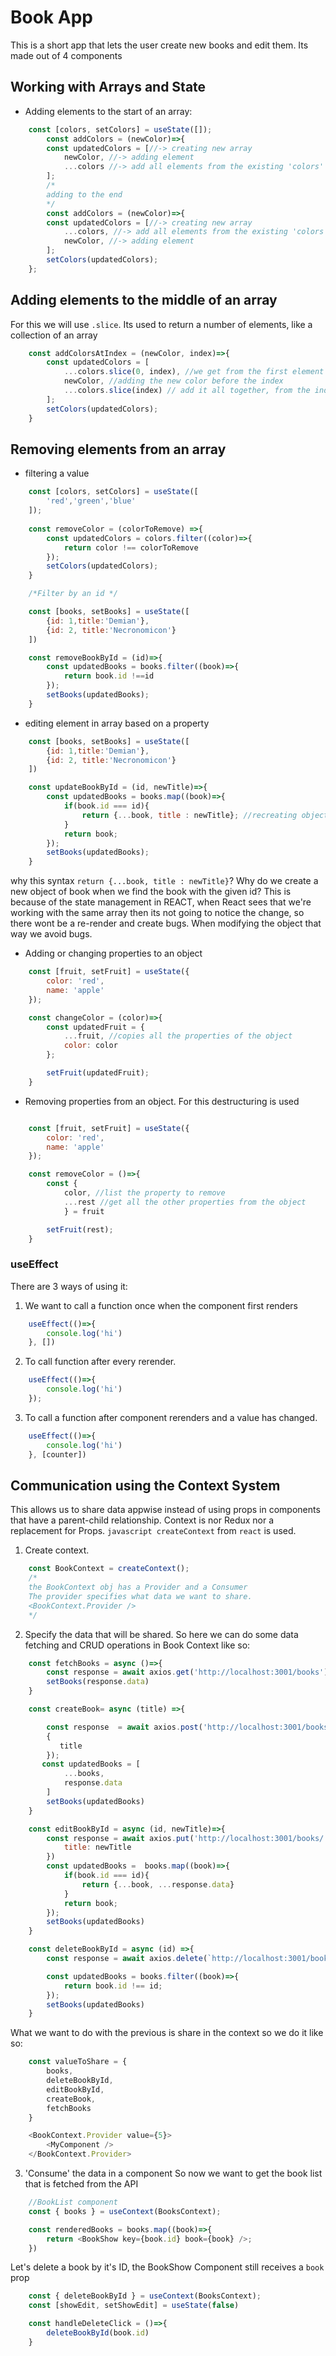 # Book App
This is a short app that lets the user create new books and edit them. Its made out of 4 components

## Working with Arrays and State
* Adding elements to the start of an array:
```javascript
    const [colors, setColors] = useState([]);
        const addColors = (newColor)=>{
        const updatedColors = [//-> creating new array
            newColor, //-> adding element
            ...colors //-> add all elements from the existing 'colors' array
        ];
        /*
        adding to the end
        */
        const addColors = (newColor)=>{
        const updatedColors = [//-> creating new array
            ...colors, //-> add all elements from the existing 'colors' array
            newColor, //-> adding element
        ];
        setColors(updatedColors);
    };
```

## Adding elements to the middle of an array
For this we will use ```.slice```. Its used to return a number of elements, like a collection of an array
```javascript
    const addColorsAtIndex = (newColor, index)=>{
        const updatedColors = [
            ...colors.slice(0, index), //we get from the first element to a given index
            newColor, //adding the new color before the index
            ...colors.slice(index) // add it all together, from the index to the end of the array
        ];
        setColors(updatedColors);
    }
```

## Removing elements from an array
* filtering a value
```javascript
    const [colors, setColors] = useState([
        'red','green','blue'
    ]);
    
    const removeColor = (colorToRemove) =>{
        const updatedColors = colors.filter((color)=>{
            return color !== colorToRemove
        });
        setColors(updatedColors);
    }

    /*Filter by an id */

    const [books, setBooks] = useState([
        {id: 1,title:'Demian'},
        {id: 2, title:'Necronomicon'}
    ])

    const removeBookById = (id)=>{
        const updatedBooks = books.filter((book)=>{
            return book.id !==id
        });
        setBooks(updatedBooks);
    }

```
* editing element in array based on a property
```javascript
    const [books, setBooks] = useState([
        {id: 1,title:'Demian'},
        {id: 2, title:'Necronomicon'}
    ])

    const updateBookById = (id, newTitle)=>{
        const updatedBooks = books.map((book)=>{
            if(book.id === id){
                return {...book, title : newTitle}; //recreating object and adding new title
            }
            return book;
        });
        setBooks(updatedBooks);
    }

```
why this syntax ``` return {...book, title : newTitle} ```?
Why do we create a new object of book when we find the book with
the given id?
This is because of the state management in REACT, when React sees that we're working with the same array then its not going to notice the change, so there wont be a re-render and create bugs. When modifying the object that way we avoid bugs.

* Adding or changing properties to an object

```javascript
    const [fruit, setFruit] = useState({
        color: 'red',
        name: 'apple'
    });

    const changeColor = (color)=>{
        const updatedFruit = {
            ...fruit, //copies all the properties of the object
            color: color
        };

        setFruit(updatedFruit);
    }
```
* Removing properties from an object.
For this destructuring is used
```javascript

    const [fruit, setFruit] = useState({
        color: 'red',
        name: 'apple'
    });

    const removeColor = ()=>{
        const {
            color, //list the property to remove
            ...rest //get all the other properties from the object
            } = fruit

        setFruit(rest);
    }

```

### useEffect
There are 3 ways of using it:
1. We want to call a function once when the component first renders
```javascript
    useEffect(()=>{
        console.log('hi')
    }, [])    
```
2. To call function after every rerender.
```javascript
    useEffect(()=>{
        console.log('hi')
    });
```
3. To call a function after component rerenders and a value has changed.
```javascript
    useEffect(()=>{
        console.log('hi')
    }, [counter])
```

## Communication using the Context System
This allows us to share data appwise instead of using props in components that have a parent-child relationship. Context is nor Redux nor a replacement for Props.
```javascript createContext``` from ```react``` is used.
1. Create context.
```javascript
    const BookContext = createContext();
    /*
    the BookContext obj has a Provider and a Consumer
    The provider specifies what data we want to share.
    <BookContext.Provider />
    */
```
2. Specify the data that will be shared.
So here we can do some data fetching and CRUD operations in Book Context like so:
```javascript
    const fetchBooks = async ()=>{
        const response = await axios.get('http://localhost:3001/books');
        setBooks(response.data)
    }

    const createBook= async (title) =>{

        const response  = await axios.post('http://localhost:3001/books',
        {
           title
        });
       const updatedBooks = [
            ...books,
            response.data
        ]
        setBooks(updatedBooks)
    }

    const editBookById = async (id, newTitle)=>{
        const response = await axios.put('http://localhost:3001/books/'+id,{
            title: newTitle
        })
        const updatedBooks =  books.map((book)=>{
            if(book.id === id){
                return {...book, ...response.data}
            }
            return book;
        });
        setBooks(updatedBooks)
    }

    const deleteBookById = async (id) =>{
        const response = await axios.delete(`http://localhost:3001/books/${id}`)

        const updatedBooks = books.filter((book)=>{
            return book.id !== id;
        });
        setBooks(updatedBooks)
    }
```
What we want to do with the previous is share in the context so we do it like so:
```javascript
    const valueToShare = {
        books,
        deleteBookById,
        editBookById,
        createBook,
        fetchBooks
    }
```
```javascript
    <BookContext.Provider value={5}>
        <MyComponent />
    </BookContext.Provider>
```
3. 'Consume' the data in a component
So now we want to get the book list that is fetched from the API
```javascript
    //BookList component
    const { books } = useContext(BooksContext);

    const renderedBooks = books.map((book)=>{
        return <BookShow key={book.id} book={book} />;
    })
```

Let's delete a book by it's ID, the BookShow Component still receives a ```book``` prop
```javascript
    const { deleteBookById } = useContext(BooksContext);
    const [showEdit, setShowEdit] = useState(false)

    const handleDeleteClick = ()=>{
        deleteBookById(book.id)
    }
```